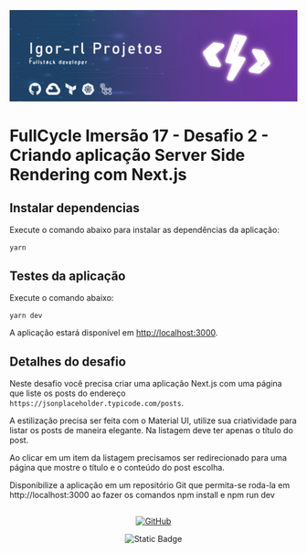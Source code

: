 ![header-igor-projetos](./assets/src/img/github-projetcs-header.jpg)

# FullCycle Imersão 17 - Desafio 2 - Criando aplicação Server Side Rendering com Next.js

## Instalar dependencias
Execute o comando abaixo para instalar as dependências da aplicação:

```
yarn
```

## Testes da aplicação
Execute o comando abaixo:

```
yarn dev
```

A aplicação estará disponível em [http://localhost:3000](http://localhost:3000).


## Detalhes do desafio
Neste desafio você precisa criar uma aplicação Next.js com uma página que liste os posts do endereço `https://jsonplaceholder.typicode.com/posts`.

A estilização precisa ser feita com o Material UI, utilize sua criatividade para listar os posts de maneira elegante. Na listagem deve ter apenas o título do post.

Ao clicar em um item da listagem precisamos ser redirecionado para uma página que mostre o título e o conteúdo do post escolha.

Disponibilize a aplicação em um repositório Git que permita-se roda-la em http://localhost:3000 ao fazer os comandos npm install e npm run dev


##

<div align="center">

[![GitHub](https://img.shields.io/badge/GitHub-Igor_Lage-blue?style=social&logo=github)](https://github.com/igor-rl) 

![Static Badge](https://img.shields.io/badge/01--02--2024-black)


</div>
